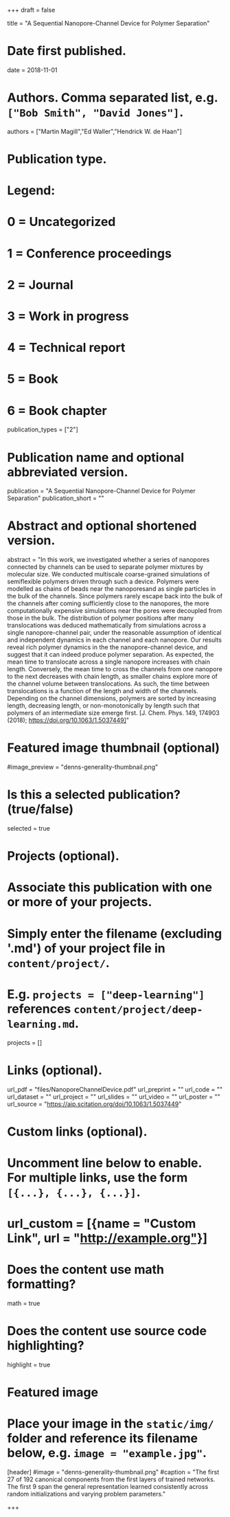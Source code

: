 +++
draft = false

title = "A Sequential Nanopore-Channel Device for Polymer Separation"

# Date first published.
date = 2018-11-01

# Authors. Comma separated list, e.g. `["Bob Smith", "David Jones"]`.
authors = ["Martin Magill","Ed Waller","Hendrick W. de Haan"]

# Publication type.
# Legend:
# 0 = Uncategorized
# 1 = Conference proceedings
# 2 = Journal
# 3 = Work in progress
# 4 = Technical report
# 5 = Book
# 6 = Book chapter
publication_types = ["2"]

# Publication name and optional abbreviated version.
publication = "A Sequential Nanopore-Channel Device for Polymer Separation"
publication_short = ""

# Abstract and optional shortened version.
abstract = "In this work, we investigated whether a series of nanopores connected by channels can be used to separate polymer mixtures by molecular size. We conducted multiscale coarse-grained simulations of semiflexible polymers driven through such a device. Polymers were modelled as chains of beads near the nanoporesand as single particles in the bulk of the channels. Since polymers rarely escape back into the bulk of the channels after coming sufficiently close to the nanopores, the more computationally expensive simulations near the pores were decoupled from those in the bulk. The distribution of polymer positions after many translocations was deduced mathematically from simulations across a single nanopore-channel pair, under the reasonable assumption of identical and independent dynamics in each channel and each nanopore. Our results reveal rich polymer dynamics in the the nanopore-channel device, and suggest that it can indeed produce polymer separation. As expected, the mean time to translocate across a single nanopore increases with chain length. Conversely, the mean time to cross the channels from one nanopore to the next decreases with chain length, as smaller chains explore more of the channel volume between translocations. As such, the time between translocations is a function of the length and width of the channels. Depending on the channel dimensions, polymers are sorted by increasing length, decreasing length, or non-monotonically by length such that polymers of an intermediate size emerge first. [J. Chem. Phys. 149, 174903 (2018); https://doi.org/10.1063/1.5037449]"

# Featured image thumbnail (optional)
#image_preview = "denns-generality-thumbnail.png"

# Is this a selected publication? (true/false)
selected = true

# Projects (optional).
#   Associate this publication with one or more of your projects.
#   Simply enter the filename (excluding '.md') of your project file in `content/project/`.
#   E.g. `projects = ["deep-learning"]` references `content/project/deep-learning.md`.
projects = []

# Links (optional).
url_pdf = "files/NanoporeChannelDevice.pdf"
url_preprint = ""
url_code = ""
url_dataset = ""
url_project = ""
url_slides = ""
url_video = ""
url_poster = ""
url_source = "https://aip.scitation.org/doi/10.1063/1.5037449"

# Custom links (optional).
#   Uncomment line below to enable. For multiple links, use the form `[{...}, {...}, {...}]`.
# url_custom = [{name = "Custom Link", url = "http://example.org"}]

# Does the content use math formatting?
math = true

# Does the content use source code highlighting?
highlight = true

# Featured image
# Place your image in the `static/img/` folder and reference its filename below, e.g. `image = "example.jpg"`.
[header]
#image = "denns-generality-thumbnail.png"
#caption = "The first 27 of 192 canonical components from the first layers of trained networks. The first 9 span the general representation learned consistently across random initializations and varying problem parameters."


+++



